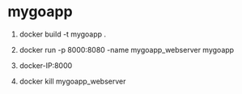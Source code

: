 # mygoapp

1) docker build -t mygoapp .

2) docker run -p 8000:8080 -name mygoapp_webserver mygoapp

3) docker-IP:8000

3) docker kill mygoapp_webserver
